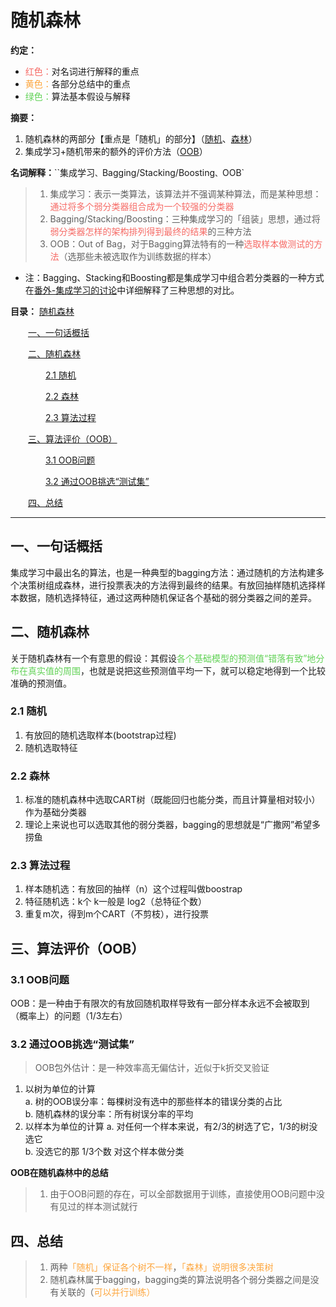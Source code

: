 
# 随机森林
**约定：**
- <font color=F66A65>红色：</font>对名词进行解释的重点
- <font color=FDA63E>黄色：</font>各部分总结中的重点
- <font color=62D257>绿色：</font>算法基本假设与解释

**摘要：**
1. 随机森林的两部分【重点是「随机」的部分】（[随机](#21-随机)、[森林](#22-森林)）
1. 集成学习+随机带来的额外的评价方法（[OOB](#三算法评价（OOB）)）

**名词解释：**``集成学习`、`Bagging/Stacking/Boosting`、`OOB`
> 1. 集成学习：表示一类算法，该算法并不强调某种算法，而是某种思想：<font color=F66A65>通过将多个弱分类器组合成为一个较强的分类器</font>
> 2. Bagging/Stacking/Boosting：三种集成学习的「组装」思想，通过将<font color=F66A65>弱分类器怎样的架构排列得到最终的结果</font>的三种方法
> 3. OOB：Out of Bag，对于Bagging算法特有的一种<font color=F66A65>选取样本做测试的方法</font>（选那些未被选取作为训练数据的样本）
* 注：Bagging、Stacking和Boosting都是集成学习中组合若分类器的一种方式在[番外-集成学习的讨论](./Extra5.md)中详细解释了三种思想的对比。

**目录：**
[随机森林](#随机森林)

&emsp;&emsp;[一、一句话概括](#一一句话概括)

&emsp;&emsp;[二、随机森林](#二随机森林)

&emsp;&emsp;&emsp;&emsp;[2.1&nbsp;随机](#21-随机)

&emsp;&emsp;&emsp;&emsp;[2.2&nbsp;森林](#22-森林)

&emsp;&emsp;&emsp;&emsp;[2.3&nbsp;算法过程](#23-算法过程)

&emsp;&emsp;[三、算法评价（OOB）](#三算法评价（OOB）)

&emsp;&emsp;&emsp;&emsp;[3.1&nbsp;OOB问题](#31-OOB问题)

&emsp;&emsp;&emsp;&emsp;[3.2&nbsp;通过OOB挑选“测试集”](#32-通过OOB挑选“测试集”)

&emsp;&emsp;[四、总结](#四总结)

----
## 一、一句话概括
集成学习中最出名的算法，也是一种典型的bagging方法：通过随机的方法构建多个决策树组成森林，进行投票表决的方法得到最终的结果。有放回抽样随机选择样本数据，随机选择特征，通过这两种随机保证各个基础的弱分类器之间的差异。

## 二、随机森林
关于随机森林有一个有意思的假设：其假设<font color=62D257>各个基础模型的预测值“错落有致”地分布在真实值的周围</font>，也就是说把这些预测值平均一下，就可以稳定地得到一个比较准确的预测值。
### 2.1 随机
1. 有放回的随机选取样本(bootstrap过程)
2. 随机选取特征
### 2.2 森林
1. 标准的随机森林中选取CART树（既能回归也能分类，而且计算量相对较小）作为基础分类器
2. 理论上来说也可以选取其他的弱分类器，bagging的思想就是“广撒网”希望多捞鱼
### 2.3 算法过程
1. 样本随机选：有放回的抽样（n）这个过程叫做boostrap
2. 特征随机选：k个  k一般是 log2（总特征个数）
3. 重复m次，得到m个CART（不剪枝），进行投票
## 三、算法评价（OOB）
### 3.1 OOB问题
OOB：是一种由于有限次的有放回随机取样导致有一部分样本永远不会被取到（概率上）的问题（1/3左右）
### 3.2 通过OOB挑选“测试集”
> OOB包外估计：是一种效率高无偏估计，近似于k折交叉验证
1. 以树为单位的计算\
    a. 树的OOB误分率：每棵树没有选中的那些样本的错误分类的占比\
    b. 随机森林的误分率：所有树误分率的平均
2. 以样本为单位的计算
    a. 对任何一个样本来说，有2/3的树选了它，1/3的树没选它\
    b. 没选它的那 1/3个数 对这个样本做分类

**OOB在随机森林中的总结**
> 1. 由于OOB问题的存在，可以全部数据用于训练，直接使用OOB问题中没有见过的样本测试就行
## 四、总结
> 1. 两种<font color=FDA63E>「随机」保证各个树不一样</font>，<font color=FDA63E>「森林」说明很多决策树</font>
> 2. 随机森林属于bagging，bagging类的算法说明各个弱分类器之间是没有关联的（<font color=FDA63E>可以并行训练）